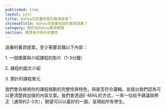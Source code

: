 ```yaml
---
published: true
layout: post
title: Hahow怎麼審核我的募資提案？
chineseTitle: Hahow怎麼審核我的募資提案？
category: 關於在Hahow募資開課
section: 開課身分與內容審核
---
```

 

送審的募資提案，至少需要具備以下內容：

1\. 一個推廣與介紹課程的影片（1-3分鐘）

2\. 課程的圖文介紹

3\. 預計的課程單元

我們會去檢視你的課程規劃的完整性與特色，與是否符合邏輯，並提出我們認為可以更清楚與加值的內容文案。我們會透過E-MAIL的方式，一來一往給予建議與修正（通常約2-3次），期望可以以最好的一面，呈現給所有學生。
